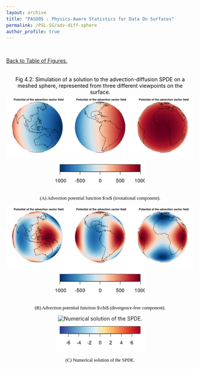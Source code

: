 ```yaml
---
layout: archive
title: "PASDOS : Physics-Aware Statistics for Data On Surfaces"
permalink: /PSL-SG/adv-diff-sphere
author_profile: true
---
```


<html>
<head>
<style>
figcaption {
  color: black;
  font-style: bold;
  padding: 2px;
  font-size:100%;
  text-align: center;
}
</style>
</head>
</html>



<div style="text-align:center;">
<br>
</div>

[Back to  Table of Figures.](../PSL-SG) 

<div style="text-align:center;">
<br>
</div>



<div style="text-align:center;">
<a id="adv-diff-sphere"></a>
 <figcaption> Fig 4.2: Simulation of a solution to the advection-diffusion SPDE on a meshed sphere, represented from three different viewpoints on the surface. </figcaption>
<img src="/images/STRF/advPot_sim_sph_grad.png" style="float:center;" alt="Advection potential function $\xi$ (irrotational component)."><br>
<img src="/images/STRF/legend_simadv_sph.png" style="float:center;height:80px">  
<p style="font-size:90%;color:black;font-family:Academicons"> (A) Advection potential function $\xi$ (irrotational component).</p>
<img src="/images/STRF/advPot_sim_sph_curl.png" style="float:center;" alt="Advection potential function $\chi$ (divergence-free component)."><br>
<img src="/images/STRF/legend_simadv_sph.png" style="float:center;height:80px">  
<p style="font-size:90%;color:black;font-family:Academicons"> (B) Advection potential function $\chi$ (divergence-free component).</p>
<img src="/images/STRF/sim_sph.gif" style="float:center;" alt="Numerical solution of the SPDE."><br>
<img src="/images/STRF/legend_sim_sph.png" style="float:center;height:80px">  
<p style="font-size:90%;color:black;font-family:Academicons"> (C) Numerical solution of the SPDE.</p>
</div>





